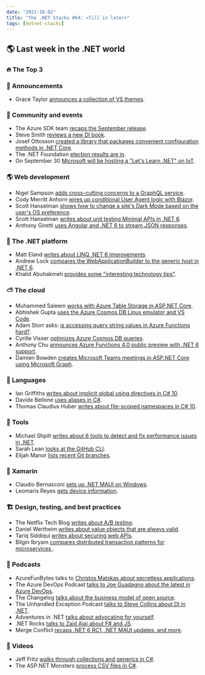 ```yaml
---
date: "2021-10-02"
title: "The .NET Stacks #64: <fill in later>"
tags: [dotnet-stacks]
---
```


## 🌎 Last week in the .NET world

### 🔥 The Top 3

### 📢 Announcements

- Grace Taylor [announces a collection of VS themes](https://devblogs.microsoft.com/visualstudio/custom-themes).

### 📅 Community and events

- The Azure SDK team [recaps the September release](https://devblogs.microsoft.com/azure-sdk/azure-sdk-release-september-2021).
- Steve Smith [reviews a new DI book](https://ardalis.com/dependency-injection-book-review/).
- Josef Ottosson [created a library that packages convenient configuration methods in .NET Core](https://josef.codes/jos-configuration-convenient-methods-for-configuration-in-dotnet-core/).
- The .NET Foundation [election results are in](https://dotnetfoundation.org/blog/2021/09/22/net-foundation-election-results-2021).
- On September 30 [Microsoft will be hosting a "Let's Learn .NET" on IoT](https://docs.microsoft.com/en-us/events/learntv/lets-learn-dotnet-iot-sept-2021).

### 🌎 Web development

- Nigel Sampson [adds cross-cutting concerns to a GraphQL service](https://compiledexperience.com/blog/posts/crosscutting-grapql).
- Cody Merritt Anhorn [wires up conditional User Agent logic with Blazor](https://codyanhorn.tech/blog/code-snippet-conditional-user-agent-logic-with-blazor).
- Scott Hanselman [shows how to change a site's Dark Mode based on the user's OS preference](https://www.hanselman.com/blog/how-to-detect-if-the-users-os-prefers-dark-mode-and-change-your-site-with-css-and-js).
- Scott Hanselman [writes about unit testing Minimal APIs in .NET 6](https://www.hanselman.com/blog/minimal-apis-in-net-6-but-where-are-the-unit-tests).
- Anthony Giretti [uses Angular and .NET 6 to stream JSON responses](https://anthonygiretti.com/2021/09/22/asp-net-core-6-streaming-json-responses-with-iasyncenumerable-example-with-angular/).

### 🥅 The .NET platform

- Matt Eland [writes about LINQ .NET 6 improvements](https://raygun.com/blog/linq-net-6-improvements/).
- Andrew Lock [compares the WebApplicationBuilder to the generic host in .NET 6](https://andrewlock.net/exploring-dotnet-6-part-2-comparing-webapplicationbuilder-to-the-generic-host/).
- Khalid Abuhakmeh [provides some "interesting technology tips"](https://khalidabuhakmeh.com/interesting-technology-tips-vol-1).

### ⛅ The cloud

- Muhammed Saleem [works with Azure Table Storage in ASP.NET Core](https://code-maze.com/azure-table-storage-aspnetcore/).
- Abhishek Gupta [uses the Azure Cosmos DB Linux emulator and VS Code](https://dev.to/azure/enhance-local-development-experience-using-the-azure-cosmos-db-linux-emulator-and-vs-code-1kce).
- Adam Storr asks: [is accessing query string values in Azure Functions hard?](https://adamstorr.azurewebsites.net/blog/is-accessing-querystring-values-in-azure-functions-hard).
- Cyrille Visser [optimizes Azure Cosmos DB queries](https://devblogs.microsoft.com/cosmosdb/getting-started-end-to-end-example-2).
- Anthony Chu [announces Azure Functions 4.0 public preview with .NET 6 support](https://techcommunity.microsoft.com/t5/apps-on-azure/announcing-azure-functions-4-0-public-preview-with-net-6-support/ba-p/2772098).
- Damien Bowden [creates Microsoft Teams meetings in ASP.NET Core using Microsoft Graph](https://damienbod.com/2021/09/20/creating-microsoft-teams-meetings-in-asp-net-core-using-microsoft-graph/).

### 📔 Languages

- Ian Griffiths [writes about implicit global using directives in C# 10](https://endjin.com/blog/2021/09/dotnet-csharp-10-implicit-global-using-directives.html).
- Davide Bellone [uses aliases in C#](https://www.code4it.dev/csharptips/using-alias).
- Thomas Claudius Huber [writes about file-scoped namespaces in C# 10](https://www.thomasclaudiushuber.com/2021/09/21/c-10-file-scoped-namespaces/).

### 🔧 Tools

- Michael Shpilt [writes about 6 tools to detect and fix performance issues in .NET](https://michaelscodingspot.com/performance-tools-dotnet/).
- Sarah Lean [looks at the GitHub CLI](https://launchdarkly.com/blog/git-branching-strategies-vs-trunk-based-development/).
- Elijah Manor [lists recent Git branches](https://elijahmanor.com/byte/git-recent-branches).

### 📱 Xamarin

- Claudio Bernasconi [sets up .NET MAUI on Windows](https://www.claudiobernasconi.ch/2021/09/19/how-to-set-up-dotnet-maui-on-windows/).
- Leomaris Reyes [gets device information](https://askxammy.com/getting-device-information-with-xamarin-essentials/).

### 🏗 Design, testing, and best practices

- The Netflix Tech Blog [writes about A/B testing](https://netflixtechblog.com/what-is-an-a-b-test-b08cc1b57962).
- Daniel Wertheim [writes about value objects that are always valid](https://danielwertheim.se/csharp-always-valid-value-objects/).
- Tariq Siddiqui [writes about securing web APIs](https://www.developer.com/web-services/securing-web-apis/).
- Bilgin Ibryam [compares distributed transaction patterns for microservices
](https://developers.redhat.com/articles/2021/09/21/distributed-transaction-patterns-microservices-compared).

### 🎤 Podcasts

- AzureFunBytes talks to [Christos Matskas about secretless applications](https://devblogs.microsoft.com/devops/azurefunbytes-episode-56-secretless-applications-with-christosmatskas).
- The Azure DevOps Podcast [talks to Joe Guadagno about the latest in Azure DevOps](http://azuredevopspodcast.clear-measure.com/joe-guadagno-on-the-latest-in-azure-devops-episode-159).
- The Changelog [talks about the business model of open source](https://changelog.com/podcast/460).
- The Unhandled Exception Podcast [talks to Steve Collins about DI in .NET](https://unhandledexceptionpodcast.com/posts/0024-stevecollins/).
- Adventures in .NET [talks about advocating for yourself](https://devchat.tv/adventures-in-dotnet/advocate-for-yourself-net-087/).
- .NET Rocks [talks to Zaid Ajaj about F# and JS](https://www.dotnetrocks.com/default.aspx?ShowNum=1758).
- Merge Conflict [recaps .NET 6 RC1, .NET MAUI updates, and more](https://www.mergeconflict.fm/272).

### 🎥 Videos

- Jeff Fritz [walks through collections and generics in C#](https://www.youtube.com/watch?v=CDfI0BldN-A).
- The ASP.NET Monsters [process CSV files in C#](https://www.youtube.com/watch?v=K3TnEOA6-7s).

